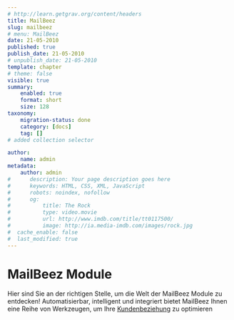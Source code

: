 ```yaml
---
# http://learn.getgrav.org/content/headers
title: MailBeez
slug: mailbeez
# menu: MailBeez
date: 21-05-2010
published: true
publish_date: 21-05-2010
# unpublish_date: 21-05-2010
template: chapter
# theme: false
visible: true
summary:
    enabled: true
    format: short
    size: 128
taxonomy:
    migration-status: done
    category: [docs]
    tag: []
# added collection selector

author:
    name: admin
metadata:
    author: admin
#      description: Your page description goes here
#      keywords: HTML, CSS, XML, JavaScript
#      robots: noindex, nofollow
#      og:
#          title: The Rock
#          type: video.movie
#          url: http://www.imdb.com/title/tt0117500/
#          image: http://ia.media-imdb.com/images/rock.jpg
#  cache_enable: false
#  last_modified: true
---
```

# MailBeez Module

Hier sind Sie an der richtigen Stelle, um die Welt der MailBeez Module zu entdecken! Automatisierbar, intelligent und integriert bietet MailBeez Ihnen eine Reihe von Werkzeugen, um Ihre [Kundenbeziehung](/dokumentation/tutorials/customer-life-cycle-management-and-how-mailbeez-can-help/ "Lifecycle management") zu optimieren
